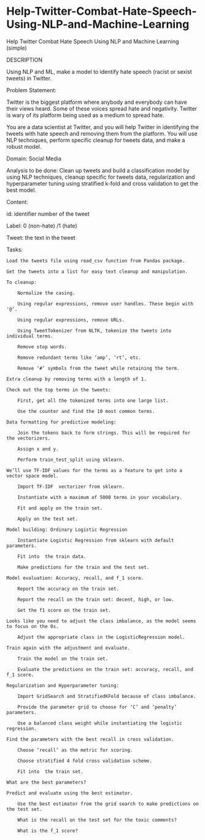 # Help-Twitter-Combat-Hate-Speech-Using-NLP-and-Machine-Learning
Help Twitter Combat Hate Speech Using NLP and Machine Learning (simple)

DESCRIPTION

Using NLP and ML, make a model to identify hate speech (racist or sexist tweets) in Twitter.

Problem Statement:  

Twitter is the biggest platform where anybody and everybody can have their views heard. Some of these voices spread hate and negativity. Twitter is wary of its platform being used as a medium  to spread hate. 

You are a data scientist at Twitter, and you will help Twitter in identifying the tweets with hate speech and removing them from the platform. You will use NLP techniques, perform specific cleanup for tweets data, and make a robust model.

Domain: Social Media

Analysis to be done: Clean up tweets and build a classification model by using NLP techniques, cleanup specific for tweets data, regularization and hyperparameter tuning using stratified k-fold and cross validation to get the best model.

Content: 

id: identifier number of the tweet

Label: 0 (non-hate) /1 (hate)

Tweet: the text in the tweet

Tasks: 

    Load the tweets file using read_csv function from Pandas package. 

    Get the tweets into a list for easy text cleanup and manipulation.

    To cleanup: 

        Normalize the casing.

        Using regular expressions, remove user handles. These begin with '@’.

        Using regular expressions, remove URLs.

        Using TweetTokenizer from NLTK, tokenize the tweets into individual terms.

        Remove stop words.

        Remove redundant terms like ‘amp’, ‘rt’, etc.

        Remove ‘#’ symbols from the tweet while retaining the term.

    Extra cleanup by removing terms with a length of 1.

    Check out the top terms in the tweets:

        First, get all the tokenized terms into one large list.

        Use the counter and find the 10 most common terms.

    Data formatting for predictive modeling:

        Join the tokens back to form strings. This will be required for the vectorizers.

        Assign x and y.

        Perform train_test_split using sklearn.

    We’ll use TF-IDF values for the terms as a feature to get into a vector space model.

        Import TF-IDF  vectorizer from sklearn.

        Instantiate with a maximum of 5000 terms in your vocabulary.

        Fit and apply on the train set.

        Apply on the test set.

    Model building: Ordinary Logistic Regression

        Instantiate Logistic Regression from sklearn with default parameters.

        Fit into  the train data.

        Make predictions for the train and the test set.

    Model evaluation: Accuracy, recall, and f_1 score.

        Report the accuracy on the train set.

        Report the recall on the train set: decent, high, or low.

        Get the f1 score on the train set.

    Looks like you need to adjust the class imbalance, as the model seems to focus on the 0s.

        Adjust the appropriate class in the LogisticRegression model.

    Train again with the adjustment and evaluate.

        Train the model on the train set.

        Evaluate the predictions on the train set: accuracy, recall, and f_1 score.

    Regularization and Hyperparameter tuning:

        Import GridSearch and StratifiedKFold because of class imbalance.

        Provide the parameter grid to choose for ‘C’ and ‘penalty’ parameters.

        Use a balanced class weight while instantiating the logistic regression.

    Find the parameters with the best recall in cross validation.

        Choose ‘recall’ as the metric for scoring.

        Choose stratified 4 fold cross validation scheme.

        Fit into  the train set.

    What are the best parameters?

    Predict and evaluate using the best estimator.

        Use the best estimator from the grid search to make predictions on the test set.

        What is the recall on the test set for the toxic comments?

        What is the f_1 score?
